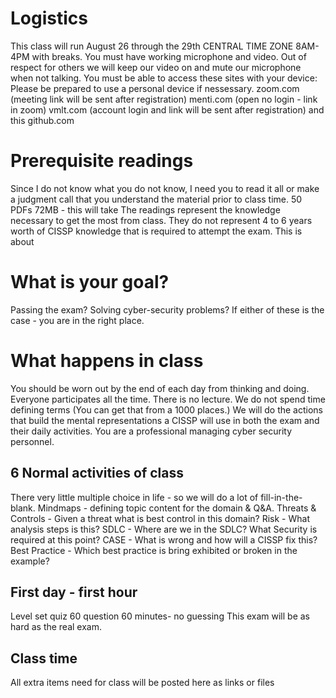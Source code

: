 # Logistics
This class will run August 26 through the 29th CENTRAL TIME ZONE 8AM-4PM with breaks.
You must have working microphone and video. 
  Out of respect for others we will keep our video on and mute our microphone when not talking.
You must be able to access these sites with your device:
  Please be prepared to use a personal device if nessessary.
  zoom.com (meeting link will be sent after registration)
  menti.com (open no login - link in zoom)
  vmlt.com (account login and link will be sent after registration)
  and this github.com
# Prerequisite readings
Since I do not know what you do not know, I need you to read it all or make a judgment call that you understand the material prior to class time.
  50 PDFs 72MB - this will take 
  The readings represent the knowledge necessary to get the most from class. 
  They do not represent 4 to 6 years worth of CISSP knowledge that is required to attempt the exam.
  This is about 
# What is your goal?
  Passing the exam?
  Solving cyber-security problems?
  If either of these is the case - you are in the right place.
# What happens in class
You should be worn out by the end of each day from thinking and doing.
  Everyone participates all the time.
  There is no lecture. We do not spend time defining terms (You can get that from a 1000 places.)
We will do the actions that build the mental representations a CISSP will use in both the exam and their daily activities.
  You are a professional managing cyber security personnel.
## 6 Normal activities of class
There very little multiple choice in life - so we will do a lot of fill-in-the-blank.
  Mindmaps - defining topic content for the domain & Q&A.
  Threats & Controls - Given a threat what is best control in this domain?
  Risk - What analysis steps is this?
  SDLC - Where are we in the SDLC? What Security is required at this point?
  CASE - What is wrong and how will a CISSP fix this?
  Best Practice - Which best practice is bring exhibited or broken in the example?
## First day - first hour
Level set quiz 60 question 60 minutes- no guessing
  This exam will be as hard as the real exam.
## Class time
All extra items need for class will be posted here as links or files






